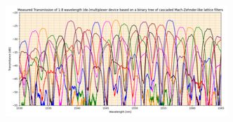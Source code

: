 ![Project Cover](https://github.com/Lucivaldo1/Photonics-Training-Program/blob/main/Photonics%20training/March%202025%20OpenEBL%20Results/Images/Measured%20results.png)
